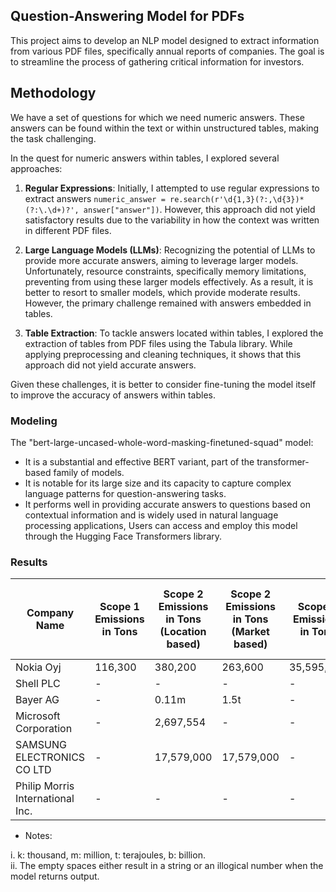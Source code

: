 ## Question-Answering Model for PDFs

This project aims to develop an NLP model designed to extract information from various PDF files, specifically annual reports of companies. The goal is to streamline the process of gathering critical information for investors.


## Methodology

We have a set of questions for which we need numeric answers. These answers can be found within the text or within unstructured tables, making the task challenging. 

In the quest for numeric answers within tables, I explored several approaches:

1. **Regular Expressions**: Initially, I attempted to use regular expressions to extract answers ```numeric_answer = re.search(r'\d{1,3}(?:,\d{3})*(?:\.\d+)?', answer["answer"])```. However, this approach did not yield satisfactory results due to the variability in how the context was written in different PDF files.

2. **Large Language Models (LLMs)**: Recognizing the potential of LLMs to provide more accurate answers, aiming to leverage larger models. Unfortunately, resource constraints, specifically memory limitations, preventing from using these larger models effectively. As a result, it is better to resort to smaller models, which provide moderate results. However, the primary challenge remained with answers embedded in tables.

3. **Table Extraction**: To tackle answers located within tables, I explored the extraction of tables from PDF files using the Tabula library. While applying preprocessing and cleaning techniques, it shows that this approach did not yield accurate answers.

Given these challenges, it is better to consider fine-tuning the model itself to improve the accuracy of answers within tables.


### Modeling
The "bert-large-uncased-whole-word-masking-finetuned-squad" model:
* It is a substantial and effective BERT variant, part of the transformer-based family of models. 
* It is notable for its large size and its capacity to capture complex language patterns for question-answering tasks. 
* It performs well in providing accurate answers to questions based on contextual information and is widely used in natural language processing applications, Users can access and employ this model through the Hugging Face Transformers library.


### Results

| Company Name                        | Scope 1 Emissions in Tons | Scope 2 Emissions in Tons (Location based) | Scope 2 Emissions in Tons (Market based) | Scope 3 Emissions in Tons | Total amount of Waste Produced in Tons | Total amount of hazardous waste produced in Tons | Total water usage in Cubic Meter | Total number of Employees |
|------------------------------------|----------------------------|-------------------------------------------|---------------------------------------|---------------------------|-----------------------------------|--------------------------------------------------|--------------------------------|--------------------------|
| Nokia Oyj                          | 116,300                    | 380,200                                   | 263,600                               | 35,595,100                | 7,900                             | 700                                              | 1,299,000                      | 89,078                   |
| Shell PLC                          | -                          | -                                   | -                               | -                     | 2,020k                                 | 2,020K                                           | 171m                           | 554,500                  |
| Bayer AG                           | -                          | 0.11m                                    | 1.5t                                 | -                         |  -                            | 1,000                                            | 1,000                              | -                        |
| Microsoft Corporation               | -                          | 2,697,554                                 | -                                      | -                       | 60k                               | 11b                                             | 200m                              | -                        |
| SAMSUNG ELECTRONICS CO LTD         | -                          | 17,579,000                               | 17,579,000                             | -                         | -                         | 33,093k                                               | -                              | -                        |
| Philip Morris International Inc.    | -                          | -                                         | -                                      | -                         | 143,596                                | 1,423                                               | -                              | 55,393                       |


- Notes:

i. k: thousand, m: million, t: terajoules, b: billion.
<br>
ii. The empty spaces either result in a string or an illogical number when the model returns output.

